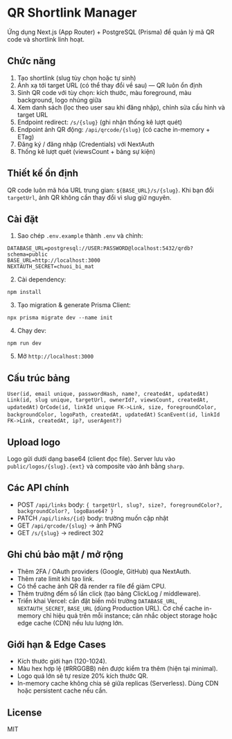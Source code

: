 # QR Shortlink Manager

Ứng dụng Next.js (App Router) + PostgreSQL (Prisma) để quản lý mã QR code và shortlink linh hoạt.

## Chức năng
1. Tạo shortlink (slug tùy chọn hoặc tự sinh)
2. Ánh xạ tới target URL (có thể thay đổi về sau) — QR luôn ổn định
3. Sinh QR code với tùy chọn: kích thước, màu foreground, màu background, logo nhúng giữa
4. Xem danh sách (lọc theo user sau khi đăng nhập), chỉnh sửa cấu hình và target URL
5. Endpoint redirect: `/s/{slug}` (ghi nhận thống kê lượt quét)
6. Endpoint ảnh QR động: `/api/qrcode/{slug}` (có cache in-memory + ETag)
7. Đăng ký / đăng nhập (Credentials) với NextAuth
8. Thống kê lượt quét (viewsCount + bảng sự kiện)

## Thiết kế ổn định
QR code luôn mã hóa URL trung gian: `${BASE_URL}/s/{slug}`. Khi bạn đổi `targetUrl`, ảnh QR không cần thay đổi vì slug giữ nguyên.

## Cài đặt

1. Sao chép `.env.example` thành `.env` và chỉnh:
```
DATABASE_URL=postgresql://USER:PASSWORD@localhost:5432/qrdb?schema=public
BASE_URL=http://localhost:3000
NEXTAUTH_SECRET=chuoi_bi_mat
```
2. Cài dependency:
```
npm install
```
3. Tạo migration & generate Prisma Client:
```
npx prisma migrate dev --name init
```
4. Chạy dev:
```
npm run dev
```
5. Mở `http://localhost:3000`

## Cấu trúc bảng
`User(id, email unique, passwordHash, name?, createdAt, updatedAt)`
`Link(id, slug unique, targetUrl, ownerId?, viewsCount, createdAt, updatedAt)`
`QrCode(id, linkId unique FK->Link, size, foregroundColor, backgroundColor, logoPath, createdAt, updatedAt)`
`ScanEvent(id, linkId FK->Link, createdAt, ip?, userAgent?)`

## Upload logo
Logo gửi dưới dạng base64 (client đọc file). Server lưu vào `public/logos/{slug}.{ext}` và composite vào ảnh bằng `sharp`.

## Các API chính
- POST `/api/links` body: `{ targetUrl, slug?, size?, foregroundColor?, backgroundColor?, logoBase64? }`
- PATCH `/api/links/{id}` body: trường muốn cập nhật
- GET `/api/qrcode/{slug}` -> ảnh PNG
- GET `/s/{slug}` -> redirect 302

## Ghi chú bảo mật / mở rộng
- Thêm 2FA / OAuth providers (Google, GitHub) qua NextAuth.
- Thêm rate limit khi tạo link.
- Có thể cache ảnh QR đã render ra file để giảm CPU.
- Thêm trường đếm số lần click (tạo bảng ClickLog / middleware).
 - Triển khai Vercel: cần đặt biến môi trường `DATABASE_URL`, `NEXTAUTH_SECRET`, `BASE_URL` (dùng Production URL). Cơ chế cache in-memory chỉ hiệu quả trên mỗi instance; cân nhắc object storage hoặc edge cache (CDN) nếu lưu lượng lớn.

## Giới hạn & Edge Cases
- Kích thước giới hạn (120-1024).
- Màu hex hợp lệ (#RRGGBB) nên được kiểm tra thêm (hiện tại minimal).
- Logo quá lớn sẽ tự resize 20% kích thước QR.
 - In-memory cache không chia sẻ giữa replicas (Serverless). Dùng CDN hoặc persistent cache nếu cần.

## License
MIT
